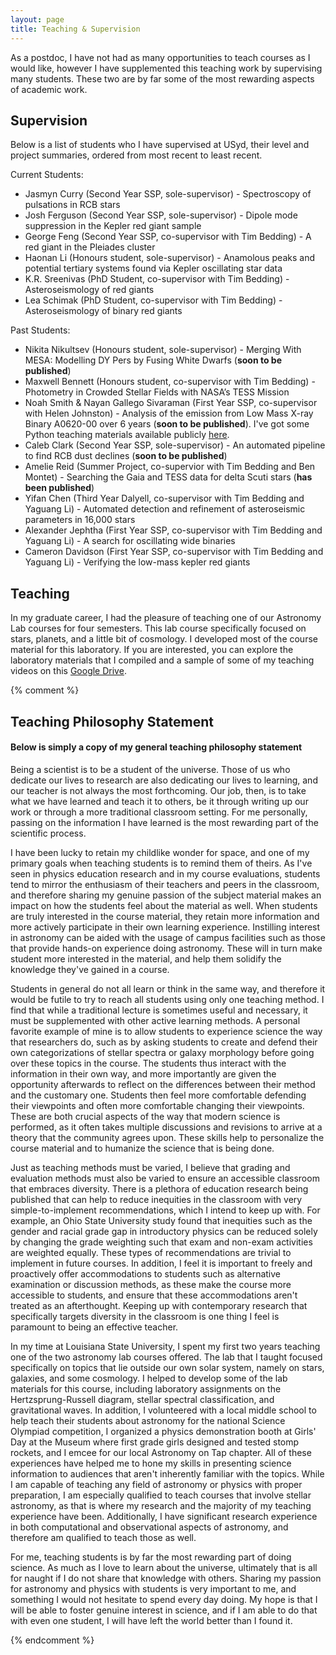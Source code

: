 ```yaml
---
layout: page
title: Teaching & Supervision
---
```


As a postdoc, I have not had as many opportunities to teach courses as I would like, however I have supplemented this teaching work by supervising many students. These two are by far some of the most rewarding aspects of academic work.

## Supervision

Below is a list of students who I have supervised at USyd, their level and project summaries, ordered from most recent to least recent.

Current Students:
* Jasmyn Curry (Second Year SSP, sole-supervisor) - Spectroscopy of pulsations in RCB stars
* Josh Ferguson (Second Year SSP, sole-supervisor) - Dipole mode suppression in the Kepler red giant sample
* George Feng (Second Year SSP, co-supervisor with Tim Bedding) - A red giant in the Pleiades cluster
* Haonan Li (Honours student, sole-supervisor) - Anamolous peaks and potential tertiary systems found via Kepler oscillating star data
* K.R. Sreenivas (PhD Student, co-supervisor with Tim Bedding) - Asteroseismology of red giants
* Lea Schimak (PhD Student, co-supervisor with Tim Bedding) - Asteroseismology of binary red giants

Past Students:
* Nikita Nikultsev (Honours student, sole-supervisor) - Merging With MESA: Modelling DY Pers by Fusing White Dwarfs (**soon to be published**)
* Maxwell Bennett (Honours student, co-supervisor with Tim Bedding) - Photometry in Crowded Stellar Fields with NASA’s TESS Mission
* Noah Smith & Nayan Gallego Sivaraman (First Year SSP, co-supervisor with Helen Johnston) - Analysis of the emission from Low Mass X-ray Binary A0620-00 over 6 years (**soon to be published**). I've got some Python teaching materials available publicly [here](https://github.com/courtcraw/SSP-2023).
* Caleb Clark (Second Year SSP, sole-supervisor) - An automated pipeline to find RCB dust declines (**soon to be published**)
* Amelie Reid (Summer Project, co-supervior with Tim Bedding and Ben Montet) - Searching the Gaia and TESS data for delta Scuti stars (**has been published**)
* Yifan Chen (Third Year Dalyell, co-supervisor with Tim Bedding and Yaguang Li) - Automated detection and refinement of asteroseismic parameters in 16,000 stars
* Alexander Jephtha (First Year SSP, co-supervisor with Tim Bedding and Yaguang Li) - A search for oscillating wide binaries
* Cameron Davidson (First Year SSP, co-supervisor with Tim Bedding and Yaguang Li) - Verifying the low-mass kepler red giants


## Teaching

In my graduate career, I had the pleasure of teaching one of our Astronomy Lab courses for four semesters. This lab course specifically focused on stars, planets, and a little bit of cosmology. I developed most of the course material for this laboratory. If you are interested, you can explore the laboratory materials that I compiled and a sample of some of my teaching videos on this [Google Drive](https://drive.google.com/drive/folders/1eqg4oOtF_JjuCv4kwptZvIgejM3dG0OY?usp=sharing). 


{% comment %}
## Teaching Philosophy Statement

#### Below is simply a copy of my general teaching philosophy statement

Being a scientist is to be a student of the universe. Those of us who dedicate our lives to research are also dedicating our lives to learning, and our teacher is not always the most forthcoming. Our job, then, is to take what we have learned and teach it to others, be it through writing up our work or through a more traditional classroom setting. For me personally, passing on the information I have learned is the most rewarding part of the scientific process. 

I have been lucky to retain my childlike wonder for space, and one of my primary goals when teaching students is to remind them of theirs. As I've seen in physics education research and in my course evaluations, students tend to mirror the enthusiasm of their teachers and peers in the classroom, and therefore sharing my genuine passion of the subject material makes an impact on how the students feel about the material as well. When students are truly interested in the course material, they retain more information and more actively participate in their own learning experience. Instilling interest in astronomy can be aided with the usage of campus facilities such as those that provide hands-on experience doing astronomy. These will in turn make student more interested in the material, and help them solidify the knowledge they've gained in a course.

Students in general do not all learn or think in the same way, and therefore it would be futile to try to reach all students using only one teaching method. I find that while a traditional lecture is sometimes useful and necessary, it must be supplemented with other active learning methods. A personal favorite example of mine is to allow students to experience science the way that researchers do, such as by asking students to create and defend their own categorizations of stellar spectra or galaxy morphology before going over these topics in the course. The students thus interact with the information in their own way, and more importantly are given the opportunity afterwards to reflect on the differences between their method and the customary one. Students then feel more comfortable defending their viewpoints and often more comfortable changing their viewpoints. These are both crucial aspects of the way that modern science is performed, as it often takes multiple discussions and revisions to arrive at a theory that the community agrees upon. These skills help to personalize the course material and to humanize the science that is being done. 

Just as teaching methods must be varied, I believe that grading and evaluation methods must also be varied to ensure an accessible classroom that embraces diversity. There is a plethora of education research being published that can help to reduce inequities in the classroom with very simple-to-implement recommendations, which I intend to keep up with. For example, an Ohio State University study found that inequities such as the gender and racial grade gap in introductory physics can be reduced solely by changing the grade weighting such that exam and non-exam activities are weighted equally. These types of recommendations are trivial to implement in future courses. In addition, I feel it is important to freely and proactively offer accommodations to students such as alternative examination or discussion methods, as these make the course more accessible to students, and ensure that these accommodations aren't treated as an afterthought. Keeping up with contemporary research that specifically targets diversity in the classroom is one thing I feel is paramount to being an effective teacher.

In my time at Louisiana State University, I spent my first two years teaching one of the two astronomy lab courses offered. The lab that I taught focused specifically on topics that lie outside our own solar system, namely on stars, galaxies, and some cosmology. I helped to develop some of the lab materials for this course, including laboratory assignments on the Hertzsprung-Russell diagram, stellar spectral classification, and gravitational waves. In addition, I volunteered with a local middle school to help teach their students about astronomy for the national Science Olympiad competition, I organized a physics demonstration booth at Girls' Day at the Museum where first grade girls designed and tested stomp rockets, and I emcee for our local Astronomy on Tap chapter. All of these experiences have helped me to hone my skills in presenting science information to audiences that aren't inherently familiar with the topics. While I am capable of teaching any field of astronomy or physics with proper preparation, I am especially qualified to teach courses that involve stellar astronomy, as that is where my research and the majority of my teaching experience have been. Additionally, I have significant research experience in both computational and observational aspects of astronomy, and therefore am qualified to teach those as well. 

For me, teaching students is by far the most rewarding part of doing science. As much as I love to learn about the universe, ultimately that is all for naught if I do not share that knowledge with others. Sharing my passion for astronomy and physics with students is very important to me, and something I would not hesitate to spend every day doing. My hope is that I will be able to foster genuine interest in science, and if I am able to do that with even one student, I will have left the world better than I found it.

{% endcomment %}
